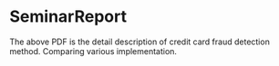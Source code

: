 # SeminarReport
The above PDF is the detail description of credit card fraud detection method. Comparing various implementation.  
